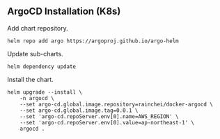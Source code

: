 ## ArgoCD Installation (K8s)

Add chart repository.
```
helm repo add argo https://argoproj.github.io/argo-helm
```

Update sub-charts.
```
helm dependency update
```

Install the chart.
```
helm upgrade --install \
    -n argocd \
    --set argo-cd.global.image.repository=rainchei/docker-argocd \
    --set argo-cd.global.image.tag=0.0.1 \
    --set 'argo-cd.repoServer.env[0].name=AWS_REGION' \
    --set 'argo-cd.repoServer.env[0].value=ap-northeast-1' \
    argocd .
```
